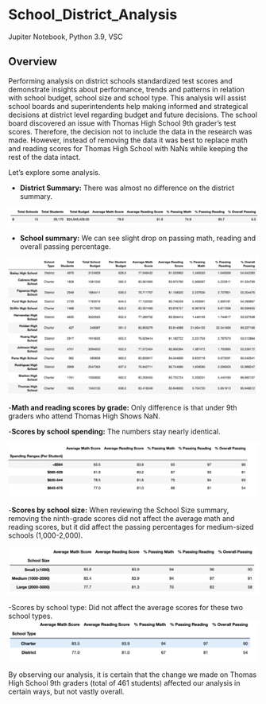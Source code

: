 # School_District_Analysis
Jupiter Notebook, Python 3.9, VSC
## Overview 
Performing analysis on district schools standardized test scores and demonstrate insights about performance, trends and patterns in relation with school budget, school size and school type. 
This analysis will assist school boards and superintendents help making informed and strategical decisions at district level regarding budget and future decisions. 
The school board discovered an issue with Thomas High School 9th grader’s test scores. Therefore, the decision not to include the data in the research was made. However, instead of removing the data it was best to replace math and reading scores for Thomas High School with NaNs while keeping the rest of the data intact.

Let’s explore some analysis. 

- **District Summary:** There was almost no difference on the district summary.

![plot](./Resources/no9th.png) 


- **School summary:** We can see slight drop on passing math, reading and overall passing percentage. 

![plot](./Resources/schoolsum.png) 

-**Math and reading scores by grade:** Only difference is that under 9th graders who attend Thomas High Shows NaN. 

-**Scores by school spending:** The numbers stay nearly identical. 

![plot](./Resources/byspending.png)

-**Scores by school size:** When reviewing the School Size summary, removing the ninth-grade scores did not affect the average math and reading scores, but it did affect the passing percentages for medium-sized schools (1,000-2,000).

![plot](./Resources/bysize.png)

-Scores by school type: Did not affect the average scores for these two school types.
![plot](./Resources/bytype.png)

By observing our analysis, it is certain that the change we made on Thomas High School 9th graders (total of 461 students) affected our analysis in certain ways, but not vastly overall.


